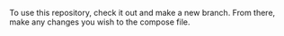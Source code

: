 To use this repository, check it out and make a new branch. From there, make any changes you wish to the compose file.
